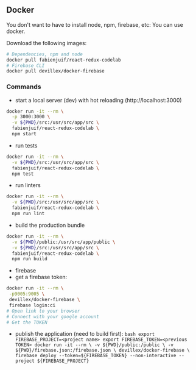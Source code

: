 ## Docker
You don't want to have to install node, npm, firebase, etc: You can use docker.

Download the following images:
```bash
# Dependencies, npm and node
docker pull fabienjuif/react-redux-codelab
# Firebase CLI
docker pull devillex/docker-firebase
```

### Commands
  * start a local server (dev) with hot reloading (http://localhost:3000)
```bash
docker run -it --rm \
  -p 3000:3000 \
  -v ${PWD}/src:/usr/src/app/src \
  fabienjuif/react-redux-codelab \
  npm start
```
  * run tests
```bash
docker run -it --rm \
  -v ${PWD}/src:/usr/src/app/src \
  fabienjuif/react-redux-codelab \
  npm test
```
  * run linters
```bash
docker run -it --rm \
  -v ${PWD}/src:/usr/src/app/src \
  fabienjuif/react-redux-codelab \
  npm run lint
```
  * build the production bundle
```bash
docker run -it --rm \
  -v ${PWD}/public:/usr/src/app/public \
  -v ${PWD}/src:/usr/src/app/src \
  fabienjuif/react-redux-codelab \
  npm run build
```
  * firebase
   * get a firebase token:
   ```bash
   docker run -it --rm \
    -p9005:9005 \
    devillex/docker-firebase \
    firebase login:ci
   # Open link to your browser
   # Connect with your google account
   # Get the TOKEN
   ```
   * publish the application (need to build first):
    ```bash
    export FIREBASE_PROJECT=<project name>
    export FIREBASE_TOKEN=<previous TOKEN>
    docker run -it --rm \
      -v ${PWD}/public:/public \
      -v ${PWD}/firebase.json:/firebase.json \
      devillex/docker-firebase \
      firebase deploy --token=${FIREBASE_TOKEN} --non-interactive --project ${FIREBASE_PROJECT}
    ```
